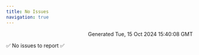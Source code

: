 ```yaml
---
title: No Issues
navigation: true
---
```


<p style="text-align:right;color:#cccs">
Generated Tue, 15 Oct 2024 15:40:08 GMT
</p>
<p>✅ No issues to report ✅</p>



